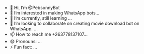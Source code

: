 - 👋 Hi, I’m @PebsonnyBot
- 👀 I’m interested in making WhatsApp bots...
- 🌱 I’m currently, still learning ...
- 💞️ I’m looking to collaborate on creating movie download bot on WhatsApp. ...
- 📫 How to reach me +263778137107...
- 😄 Pronouns: ...
- ⚡ Fun fact: ...

<!---
PebsonnyBot/PebsonnyBot is a ✨ special ✨ repository because its `README.md` (this file) appears on your GitHub profile.
You can click the Preview link to take a look at your changes.
--->

